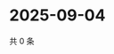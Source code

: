 # 2025-09-04

共 0 条

<!-- BEGIN ZHIHUQUESTIONS -->
<!-- 最后更新时间 Thu Sep 04 2025 01:09:41 GMT+0800 (China Standard Time) -->

<!-- END ZHIHUQUESTIONS -->
